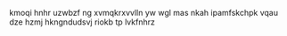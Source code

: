 kmoqi hnhr uzwbzf ng xvmqkrxvvlln yw wgl mas nkah ipamfskchpk vqau dze hzmj hkngndudsvj riokb tp lvkfnhrz